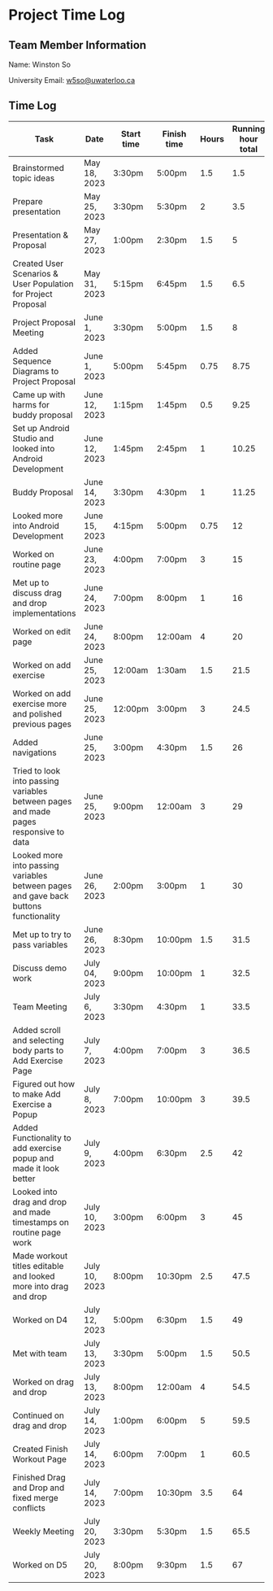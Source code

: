 # Project Time Log

## Team Member Information

Name: Winston So

University Email: <w5so@uwaterloo.ca>

## Time Log

| Task                                                          | Date         | Start time | Finish time | Hours | Running hour total |
| ------------------------------------------------------------- | ------------ | ---------- | ----------- | ----- | ------------------ |
| Brainstormed topic ideas                                      | May 18, 2023 | 3:30pm     | 5:00pm      | 1.5   | 1.5                |
| Prepare presentation                                          | May 25, 2023 | 3:30pm     | 5:30pm      | 2     | 3.5                |
| Presentation & Proposal                                       | May 27, 2023 | 1:00pm     | 2:30pm      | 1.5   | 5                  |
| Created User Scenarios & User Population for Project Proposal | May 31, 2023 | 5:15pm     | 6:45pm      | 1.5   | 6.5                |
| Project Proposal Meeting                                      | June 1, 2023 | 3:30pm     | 5:00pm      | 1.5   | 8                  |
| Added Sequence Diagrams to Project Proposal                   | June 1, 2023 | 5:00pm     | 5:45pm      | 0.75  | 8.75               |
| Came up with harms for buddy proposal                         | June 12, 2023| 1:15pm	    | 1:45pm	    | 0.5   |	9.25               |
| Set up Android Studio and looked into Android Development     | June 12, 2023| 1:45pm	    | 2:45pm	    | 1     |	10.25              |
| Buddy Proposal	                                              | June 14, 2023| 3:30pm	    | 4:30pm	    | 1     |	11.25              |
| Looked more into Android Development                          | June 15, 2023| 4:15pm	    | 5:00pm	    | 0.75  |	12                 |
| Worked on routine page                                        | June 23, 2023| 4:00pm	    | 7:00pm	    | 3     |	15                 |
| Met up to discuss drag and drop implementations               | June 24, 2023| 7:00pm	    | 8:00pm	    | 1     |	16                 |
| Worked on edit page                                           | June 24, 2023| 8:00pm	    | 12:00am	    | 4     |	20                 |
| Worked on add exercise                                        | June 25, 2023| 12:00am	  | 1:30am	    | 1.5   |	21.5               |
| Worked on add exercise more and polished previous pages       | June 25, 2023| 12:00pm	  | 3:00pm	    | 3     |	24.5               |
| Added navigations                                             | June 25, 2023| 3:00pm     | 4:30pm      | 1.5   | 26                 |
| Tried to look into passing variables between pages and made pages responsive to data | June 25, 2023| 9:00pm     | 12:00am      | 3   | 29                 |
| Looked more into passing variables between pages and gave back buttons functionality | June 26, 2023| 2:00pm     | 3:00pm      | 1   | 30                 |
| Met up to try to pass variables                               | June 26, 2023| 8:30pm     | 10:00pm     | 1.5   | 31.5                 |
| Discuss demo work                                             |	July 04, 2023|	9:00pm	  | 10:00pm	    | 1	    | 32.5                 |
| Team Meeting                                                  | July 6, 2023 | 3:30pm     | 4:30pm      | 1     | 33.5                 |
| Added scroll and selecting body parts to Add Exercise Page    | July 7, 2023 | 4:00pm     | 7:00pm      | 3     | 36.5                 |
| Figured out how to make Add Exercise a Popup                  | July 8, 2023 | 7:00pm     | 10:00pm     | 3     | 39.5                 |
| Added Functionality to add exercise popup and made it look better | July 9, 2023 | 4:00pm     | 6:30pm     | 2.5     | 42                 |
| Looked into drag and drop and made timestamps on routine page work | July 10, 2023 | 3:00pm     | 6:00pm     | 3     | 45                 |
| Made workout titles editable and looked more into drag and drop | July 10, 2023 | 8:00pm     | 10:30pm     | 2.5     | 47.5                 |
| Worked on D4                                                  | July 12, 2023 | 5:00pm     | 6:30pm     | 1.5   | 49                 |
| Met with team                                                 | July 13, 2023 | 3:30pm     | 5:00pm     | 1.5   | 50.5               |
| Worked on drag and drop                                       | July 13, 2023 | 8:00pm     | 12:00am    | 4   | 54.5                 |
| Continued on drag and drop                                    | July 14, 2023 | 1:00pm     | 6:00pm     | 5   | 59.5                 |
| Created Finish Workout Page                                   | July 14, 2023 | 6:00pm     | 7:00pm     | 1   | 60.5                 |
| Finished Drag and Drop and fixed merge conflicts              | July 14, 2023 | 7:00pm     | 10:30pm    | 3.5 | 64                 |
| Weekly Meeting                                                | July 20, 2023 | 3:30pm     | 5:30pm     | 1.5 | 65.5               |
| Worked on D5                                                  | July 20, 2023 | 8:00pm     | 9:30pm     | 1.5 | 67                 |

